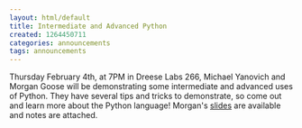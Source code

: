 ```yaml
---
layout: html/default
title: Intermediate and Advanced Python
created: 1264450711
categories: announcements
tags: announcements
---
```

Thursday February 4th, at 7PM in Dreese Labs 266, Michael Yanovich and Morgan Goose will be demonstrating some intermediate and advanced uses of Python. They have several tips and tricks to demonstrate, so come out and learn more about the Python language! Morgan's [slides](http://morgangoose.com/p/tool_oriented_python/) are available and notes are attached.
